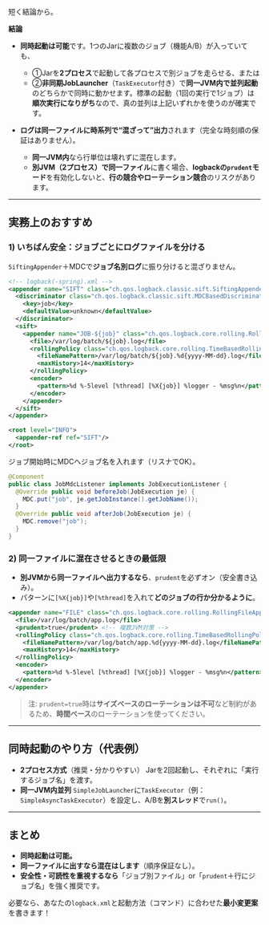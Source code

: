 短く結論から。

**結論**

* **同時起動は可能**です。1つのJarに複数のジョブ（機能A/B）が入っていても、

  * ①Jarを**2プロセス**で起動して各プロセスで別ジョブを走らせる、または
  * ②**非同期JobLauncher**（`TaskExecutor`付き）で**同一JVM内で並列起動**
    のどちらかで同時に動かせます。標準の起動（1回の実行で1ジョブ）は**順次実行になりがち**なので、真の並列は上記いずれかを使うのが確実です。
* **ログは同一ファイルに時系列で“混ざって”出力**されます（完全な時刻順の保証はありません）。

  * **同一JVM内**なら行単位は壊れずに混在します。
  * **別JVM（2プロセス）で同一ファイル**に書く場合、**logbackの`prudent`モード**を有効化しないと、**行の競合やローテーション競合**のリスクがあります。

---

## 実務上のおすすめ

### 1) いちばん安全：ジョブごとにログファイルを分ける

`SiftingAppender`＋MDCで**ジョブ名別ログ**に振り分けると混ざりません。

```xml
<!-- logback(-spring).xml -->
<appender name="SIFT" class="ch.qos.logback.classic.sift.SiftingAppender">
  <discriminator class="ch.qos.logback.classic.sift.MDCBasedDiscriminator">
    <key>job</key>
    <defaultValue>unknown</defaultValue>
  </discriminator>
  <sift>
    <appender name="JOB-${job}" class="ch.qos.logback.core.rolling.RollingFileAppender">
      <file>/var/log/batch/${job}.log</file>
      <rollingPolicy class="ch.qos.logback.core.rolling.TimeBasedRollingPolicy">
        <fileNamePattern>/var/log/batch/${job}.%d{yyyy-MM-dd}.log</fileNamePattern>
        <maxHistory>14</maxHistory>
      </rollingPolicy>
      <encoder>
        <pattern>%d %-5level [%thread] [%X{job}] %logger - %msg%n</pattern>
      </encoder>
    </appender>
  </sift>
</appender>

<root level="INFO">
  <appender-ref ref="SIFT"/>
</root>
```

ジョブ開始時にMDCへジョブ名を入れます（リスナでOK）。

```java
@Component
public class JobMdcListener implements JobExecutionListener {
  @Override public void beforeJob(JobExecution je) {
    MDC.put("job", je.getJobInstance().getJobName());
  }
  @Override public void afterJob(JobExecution je) {
    MDC.remove("job");
  }
}
```

### 2) 同一ファイルに混在させるときの最低限

* **別JVMから同一ファイルへ出力するなら**、`prudent`を必ずオン（安全書き込み）。
* パターンに`[%X{job}]`や`[%thread]`を入れて**どのジョブの行か分かるように**。

```xml
<appender name="FILE" class="ch.qos.logback.core.rolling.RollingFileAppender">
  <file>/var/log/batch/app.log</file>
  <prudent>true</prudent> <!-- 複数JVM対策 -->
  <rollingPolicy class="ch.qos.logback.core.rolling.TimeBasedRollingPolicy">
    <fileNamePattern>/var/log/batch/app.%d{yyyy-MM-dd}.log</fileNamePattern>
    <maxHistory>14</maxHistory>
  </rollingPolicy>
  <encoder>
    <pattern>%d %-5level [%thread] [%X{job}] %logger - %msg%n</pattern>
  </encoder>
</appender>
```

> 注: `prudent=true`時は**サイズベースのローテーションは不可**など制約があるため、**時間ベース**のローテーションを使ってください。

---

## 同時起動のやり方（代表例）

* **2プロセス方式**（推奨・分かりやすい）
  Jarを2回起動し、それぞれに「実行するジョブ名」を渡す。
* **同一JVM内並列**
  `SimpleJobLauncher`に`TaskExecutor`（例：`SimpleAsyncTaskExecutor`）を設定し、A/Bを**別スレッド**で`run()`。

---

## まとめ

* **同時起動は可能。**
* **同一ファイルに出すなら混在はします**（順序保証なし）。
* **安全性・可読性を重視するなら**「ジョブ別ファイル」or「`prudent`＋行にジョブ名」を強く推奨です。

必要なら、あなたの`logback.xml`と起動方法（コマンド）に合わせた**最小変更案**を書きます！
